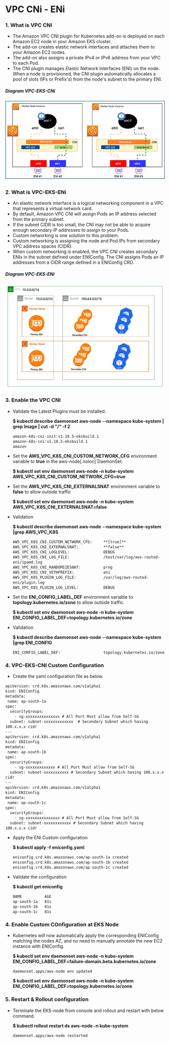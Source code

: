 # VPC CNi - ENi
### 1. What is VPC CNI
 - The Amazon VPC CNI plugin for Kubernetes add-on is deployed on each Amazon EC2 node in your Amazon EKS cluster.
 - The add-on creates elastic network interfaces and attaches them to your Amazon EC2 nodes.
 - The add-on also assigns a private IPv4 or IPv6 address from your VPC to each Pod.
 - The CNI plugin manages Elastic Network Interfaces (ENI) on the node. When a node is provisioned, the CNI plugin automatically allocates a pool of slots (IPs or Prefix's) from the node's subnet to the primary ENI.

##### Diagram VPC-EKS-CNi
<img src="https://github.com/mevasaroj/CLOUD/blob/main/AWS/Private-EKS/Diagram-Images/VPC-CNI.jpg" width="600" />


### 2. What is VPC-EKS-ENi
 - An elastic network interface is a logical networking component in a VPC that represents a virtual network card.
 - By default, Amazon VPC CNI will assign Pods an IP address selected from the primary subnet.
 - If the subnet CIDR is too small, the CNI may not be able to acquire enough secondary IP addresses to assign to your Pods.
 - Custom networking is one solution to this problem.
 - Custom networking is assigning the node and Pod IPs from secondary VPC address spaces (CIDR).
 - When custom networking is enabled, the VPC CNI creates secondary ENIs in the subnet defined under ENIConfig. The CNI assigns Pods an IP addresses from a CIDR range defined in a ENIConfig CRD.

##### Diagram VPC-EKS-ENi
<img src="https://github.com/mevasaroj/CLOUD/blob/main/AWS/Private-EKS/Diagram-Images/VPC-EKS-ENI.jpg" width="600" />


### 3. Enable the VPC CNI
 - Validate the Latest Plugins must be installed.
 
   **$ kubectl describe daemonset aws-node --namespace kube-system | grep Image | cut -d "/" -f 2**
   ```hcl
   amazon-k8s-cni-init:v1.18.5-eksbuild.1
   amazon-k8s-cni:v1.18.5-eksbuild.1
   amazon
   ```

   
 - Set the **AWS_VPC_K8S_CNI_CUSTOM_NETWORK_CFG** environment variable to **true** in the aws-node[.noloc]`DaemonSet.
 
   **$ kubectl set env daemonset aws-node -n kube-system AWS_VPC_K8S_CNI_CUSTOM_NETWORK_CFG=true**


   
 - Set the **AWS_VPC_K8S_CNI_EXTERNALSNAT** environment variable to **false** to allow outside traffic

   **$ kubectl set env daemonset aws-node -n kube-system AWS_VPC_K8S_CNI_EXTERNALSNAT=false**


   
 - Validation

   **$ kubectl describe daemonset aws-node --namespace kube-system |grep AWS_VPC_K8S**
   ```hcl
   AWS_VPC_K8S_CNI_CUSTOM_NETWORK_CFG:     **[true]**
   AWS_VPC_K8S_CNI_EXTERNALSNAT:           **false**
   AWS_VPC_K8S_CNI_LOGLEVEL:               DEBUG
   AWS_VPC_K8S_CNI_LOG_FILE:               /host/var/log/aws-routed-eni/ipamd.log
   AWS_VPC_K8S_CNI_RANDOMIZESNAT:          prng
   AWS_VPC_K8S_CNI_VETHPREFIX:             eni
   AWS_VPC_K8S_PLUGIN_LOG_FILE:            /var/log/aws-routed-eni/plugin.log
   AWS_VPC_K8S_PLUGIN_LOG_LEVEL:           DEBUG
   ```
   
 - Set the **ENI_CONFIG_LABEL_DEF** environment variable to **topology.kubernetes.io/zone** to allow outside traffic.
   
   **$ kubectl set env daemonset aws-node -n kube-system ENI_CONFIG_LABEL_DEF=topology.kubernetes.io/zone**
  
 - Validation

   **$ kubectl describe daemonset aws-node --namespace kube-system |grep ENI_CONFIG**
   ```hcl
   ENI_CONFIG_LABEL_DEF:                   topology.kubernetes.io/zone
   ```

    
### 4. VPC-EKS-CNI Custom Configuration
 - Create the yaml configuration file as below.
```hcl
apiVersion: crd.k8s.amazonaws.com/v1alpha1
kind: ENIConfig
metadata:
 name: ap-south-1a
spec:
  securityGroups: 
    - sg-xxxxxxxxxxxxxxx # All Port Must allow from Self-SG
  subnet: subnet-xxxxxxxxxxxxx  # Secondary Subnet which having 100.x.x.x cidr
---
apiVersion: crd.k8s.amazonaws.com/v1alpha1
kind: ENIConfig
metadata:
 name: ap-south-1b
spec:
  securityGroups: 
    - sg-xxxxxxxxxxxxx # All Port Must allow from Self-SG
  subnet: subnet-xxxxxxxxxxx # Secondary Subnet which having 100.x.x.x cidr
---
apiVersion: crd.k8s.amazonaws.com/v1alpha1
kind: ENIConfig
metadata:
 name: ap-south-1c
spec:
  securityGroups: 
    - sg-xxxxxxxxxxxxxxx # All Port Must allow from Self-SG
  subnet: subnet-xxxxxxxxxxxx # Secondary Subnet which having 100.x.x.x cidr
```

 - Apply the ENi Custom configuration

   **$ kubectl apply -f eniconfig.yaml**
   ```hcl
   eniconfig.crd.k8s.amazonaws.com/ap-south-1a created
   eniconfig.crd.k8s.amazonaws.com/ap-south-1b created
   eniconfig.crd.k8s.amazonaws.com/ap-south-1c created
   ```
 - Validate the configuration

   **$ kubectl get eniconfig**
   ```hcl
   NAME          AGE
   ap-south-1a   81s
   ap-south-1b   81s
   ap-south-1c   81s
   ```


### 4. Enable Custom COnfiguration at EKS Node
 - Kubernetes will now automatically apply the corresponding ENIConfig matching the nodes AZ, and no need to manually annotate the new EC2 instance with ENIConfig.

   **$ kubectl set env daemonset aws-node -n kube-system ENI_CONFIG_LABEL_DEF=failure-domain.beta.kubernetes.io/zone**
   ```hcl
   daemonset.apps/aws-node env updated
   ```

   **$ kubectl set env daemonset aws-node -n kube-system ENI_CONFIG_LABEL_DEF=topology.kubernetes.io/zone**


### 5. Restart & Rollout configuration
 - Terminate the EKS-node from console and rollout and restart with below command.

   **$ kubectl rollout restart ds aws-node -n kube-system**
   ```hcl
   daemonset.apps/aws-node restarted
   ```

